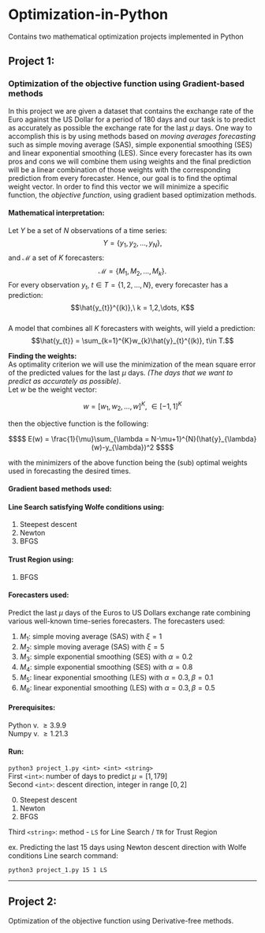 # Optimization-in-Python
Contains two mathematical optimization projects implemented in Python 

## Project 1:
### Optimization of the objective function using Gradient-based methods
In this project we are given a dataset that contains the exchange rate of the Euro against the US Dollar for a period of 180 days and our task is to predict as accurately as possible the exchange rate for the last $\mu$ days. One way to accomplish this is by using methods based on *moving averages forecasting* such as simple moving average (SAS), simple exponential smoothing (SES) and linear exponential smoothing (LES). Since every forecaster has its own pros and cons we will combine them using weights and the final prediction will be a linear combination of those weights with the corresponding prediction from every forecaster. Hence, our goal is to find the optimal weight vector. In order to find this vector we will minimize a specific function, the *objective function*, using gradient based optimization methods.

#### Mathematical interpretation:
Let $Y$ be a set of $N$ observations of a time series:
$$Y = \lbrace y_{1}, y_{2}, \dots, y_{N}\rbrace,$$
and $\mathcal{M}$ a set of $K$ forecasters:
$$\mathcal{M} = \lbrace M_{1}, M_{2}, \dots,M_{k} \rbrace.$$
For every observation $y_{t},\ t\in T = \lbrace 1,2,\dots, N\rbrace$, every forecaster has a prediction:
$$\hat{y_{t}}^{(k)},\ k = 1,2,\dots, K$$  
A model that combines all $K$ forecasters with weights, will yield a prediction:
$$\hat{y_{t}} = \sum_{k=1}^{K}w_{k}\hat{y}_{t}^{(k)}, t\in T.$$

**Finding the weights:**  
As optimality criterion we will use the minimization of the mean square error of the predicted values for the last $\mu$ days. *(The days that we want to predict as accurately as possible)*.  
Let $`w`$ be the weight vector:  
```math
\begin{equation}
w = [w_{1}, w_{2}, \dots, w]^{K},\ \in [-1,1]^{K}
\end{equation}
```
then the objective function is the following:  
```math
$$ E(w) = \frac{1}{\mu}\sum_{\lambda = N-\mu+1}^{N}(\hat{y}_{\lambda}(w)-y_{\lambda})^2 $$
```
with the minimizers of the above function being the (sub) optimal weights used in forecasting the desired times.


#### Gradient based methods used:
####  Line Search satisfying Wolfe conditions using:
1. Steepest descent
2. Newton
3. BFGS
#### Trust Region using:
1. BFGS


#### Forecasters used:
Predict the last $\mu$ days of the Euros to US Dollars exchange rate combining various well-known time-series forecasters. The forecasters used:
1. $M_{1}$: simple moving average (SAS) with $\xi = 1$
2. $M_{2}$: simple moving average (SAS) with $\xi = 5$
3. $M_{3}$: simple exponential smoothing (SES) with $\alpha = 0.2$
4. $M_{4}$: simple exponential smoothing (SES) with $\alpha = 0.8$
5. $M_{5}$: linear exponential smoothing (LES) with $\alpha = 0.3, \beta = 0.1$
6. $M_{6}$: linear exponential smoothing (LES) with $\alpha = 0.3, \beta = 0.5$


#### Prerequisites:
Python v. $\geq 3.9.9$  
Numpy v. $\geq 1.21.3$


#### Run:
`python3 project_1.py <int> <int> <string>`  
First `<int>`: number of days to predict $\mu=[1,179]$  
Second `<int>`: descent direction, integer in range $[0,2]$

0. Steepest descent  
1. Newton
2. BFGS

Third `<string>`: method - `LS` for Line Search / `TR` for Trust Region

ex. Predicting the last 15 days using Newton descent direction with Wolfe conditions Line search command:

`python3 project_1.py 15 1 LS`


---

## Project 2:
Optimization of the objective function using Derivative-free methods.
